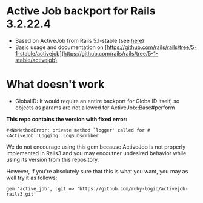 # Active Job backport for Rails 3.2.22.4

* Based on ActiveJob from Rails 5.1-stable (see [here](https://github.com/rails/rails/tree/5-1-stable/activejob))
* Basic usage and documentation on [https://github.com/rails/rails/tree/5-1-stable/activejob](https://github.com/rails/rails/tree/5-1-stable/activejob)

# What doesn't work

* GlobalID: It would require an entire backport for GlobalID itself, so objects as params are not allowed for ActiveJob::Base#perform

**This repo contains the version with fixed error:**
```
#<NoMethodError: private method `logger' called for #<ActiveJob::Logging::LogSubscriber
```

We do not encourage using this gem because ActiveJob is not properly implemented in Rails3 and you may encoutner undesired behavior while using its version from this repository.

However, if you're absolutely sure that this is what you want, you may as well try it as follows:

```
gem 'active_job', :git => 'https://github.com/ruby-logic/activejob-rails3.git'
```
